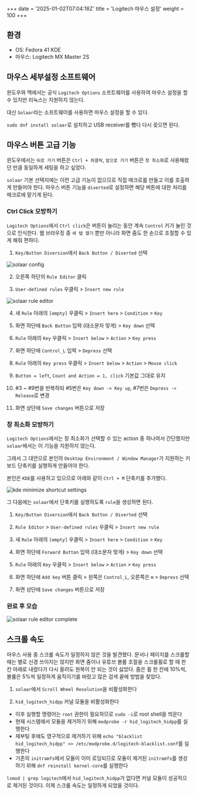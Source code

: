 +++
date = '2025-01-02T07:04:18Z'
title = 'Logitech 마우스 설정'
weight = 100
+++

## 환경

- OS: Fedora 41 KDE
- 마우스: Logitech MX Master 2S

## 마우스 세부설정 소프트웨어

윈도우와 맥에서는 공식 `Logitech Options` 소프트웨어를 사용하여 마우스 설정을 할 수 있지만 리눅스는 지원하지 않는다.

대신 `Solaar`라는 소프트웨어를 사용하면 마우스 설정을 할 수 있다.

`sudo dnf install solaar`로 설치하고 USB receiver를 뺐다 다시 꽂으면 된다.

## 마우스 버튼 고급 기능

윈도우에서는 `뒤로 가기` 버튼은 `Ctrl + 좌클릭`, `앞으로 가기` 버튼은 `창 최소화`로 사용해왔던 만큼 동일하게 세팅을 하고 싶었다.

`solaar` 기본 선택지에는 이런 고급 기능이 없으므로 직접 매크로를 만들고 이를 호출하게 만들어야 한다. 마우스 버튼 기능을 `diverted`로 설정하면 해당 버튼에 대한 처리를 매크로에 맡기게 된다.

### Ctrl Click 모방하기

`Logitech Options`에서 `Ctrl click`은 버튼이 눌리는 동안 계속 `Control` 키가 눌린 것으로 인식한다. 웹 브라우징 중 `새 탭 열기` 뿐만 아니라 화면 줌도 한 손으로 조절할 수 있게 해줘 편하다.

1. `Key/Button Diversion`에서 `Back Button / Diverted` 선택

![solaar config](./solaar_config.avif)

2. 오른쪽 하단의 `Rule Editor` 클릭

3. `User-defined rules` 우클릭 > `Insert new rule`

![solaar rule editor](./solaar_rules.avif)

4. 새 `Rule` 아래의 `[empty]` 우클릭 > `Insert here` > `Condition` > `Key`

5. 화면 하단에 `Back Button` 입력 (대소문자 맞게) > `Key down` 선택

6. `Rule` 아래의 `Key` 우클릭 > `Insert below` > `Action` > `Key press`

7. 화면 하단에 `Control_L` 입력 > `Depress` 선택

8. `Rule` 아래의 `Key press` 우클릭 > `Insert below` > `Action` > `Mouse click`

9. `Button = left`, `Count and Action = 1, click` 기본값 그대로 유지

10. #3 ~ #9번을 반복하되 #5번은 `Key down -> Key up`, #7번은 `Depress -> Release`로 변경

11. 화면 상단에 `Save changes` 버튼으로 저장

### 창 최소화 모방하기

`Logitech Options`에서는 창 최소화가 선택할 수 있는 action 중 하나여서 간단했지만 `solaar`에서는 이 기능을 지원하지 않는다.

그래서 그 대안으로 본인의 `Desktop Environment / Window Manager`가 지원하는 키보드 단축키를 실행하게 만들어야 한다.

본인은 `KDE`를 사용하고 있으므로 아래와 같이 `Ctrl + M` 단축키를 추가했다.

![kde minimize shortcut settings](./kde_minimize.avif)

그 다음에는 `solaar`에서 단축키를 실행하도록 `rule`을 생성하면 된다.

1. `Key/Button Diversion`에서 `Back Button / Diverted` 선택

2. `Rule Editor` > `User-defined rules` 우클릭 > `Insert new rule`

3. 새 `Rule` 아래의 `[empty]` 우클릭 > `Insert here` > `Condition` > `Key`

4. 화면 하단에 `Forward Button` 입력 (대소문자 맞게) > `Key down` 선택

5. `Rule` 아래의 `Key` 우클릭 > `Insert below` > `Action` > `Key press`

6. 화면 하단에 `Add key` 버튼 클릭 > 왼쪽은 `Control_L`, 오른쪽은 `m` > `Depress` 선택

7. 화면 상단에 `Save changes` 버튼으로 저장

### 완료 후 모습

![solaar rule editor complete](./solaar_rules_done.avif)

## 스크롤 속도

마우스 사용 중 스크롤 속도가 일정하지 않은 것을 발견했다. 문서나 페이지를 스크롤할 때는 별로 신경 쓰이지는 않지만 화면 줌이나 유튜브 볼륨 조절을 스크롤휠로 할 때 한 칸 아래로 내렸다가 다시 올려도 원복이 안 되는 것이 싫었다. 줌은 휠 한 칸에 10%씩, 볼륨은 5%씩 일정하게 움직이기를 바랐고 많은 검색 끝에 방법을 찾았다.

1. `solaar`에서 `Scroll Wheel Resolution`을 비활성화한다

2. `hid_logitech_hidpp` 커널 모듈을 비활성화한다

- 이후 실행할 명령어는 `root` 권한이 필요하므로 `sudo -i`로 root shell을 띄운다
- 현재 시스템에서 모듈을 제거하기 위해 `modprobe -r hid_logitech_hidpp`를 실행한다
- 재부팅 후에도 영구적으로 제거하기 위해 `echo "blacklist hid_logitech_hidpp" >> /etc/modprobe.d/logitech-blacklist.conf`를 실행한다
- 기존의 `initramfs`에서 모듈이 이미 로딩되므로 모듈이 제거된 `initramfs`를 생성하기 위해 `dnf reinstall kernel-core`를 실행한다

`lsmod | grep logitech`에서 `hid_logitech_hidpp`가 없다면 커널 모듈이 성공적으로 제거된 것이다. 이제 스크롤 속도는 일정하게 되었을 것이다.
